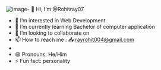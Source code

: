 ![image](https://github.com/user-attachments/assets/c21a76de-8797-49a1-b2b3-5e2f2225d50c)- 👋 Hi, I’m @Rohitray07
- 👀 I’m interested in Web Development
- 🌱 I’m currently learning  Bachelor of computer application
- 💞️ I’m looking to collaborate on  
- 📫 How to reach me : 📤 rayrohit004@gmail.com
- 
- 😄 Pronouns: He/Him
- ⚡ Fun fact: personality

<!---
Rohitray8584/Rohitray8584 is a ✨ special ✨ repository because its `README.md` (this file) appears on your GitHub profile.
You can click the Preview link to take a look at your changes.
--->
